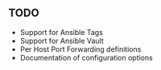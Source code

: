 <!-- {# -->
TODO
----

- Support for Ansible Tags
- Support for Ansible Vault
- Per Host Port Forwarding definitions
- Documentation of configuration options
<!-- #} -->

